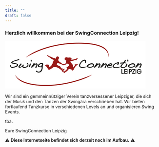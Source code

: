 ```yaml
---
title: ""
draft: false
---
```


### Herzlich willkommen bei der SwingConnection Leipzig! 

![SCL_logo](scl_logo.png)

Wir sind ein gemmeinnütziger Verein tanzversessener Leipziger, die sich der Musik und den Tänzen der Swingära verschrieben hat. Wir bieten fortlaufend Tanzkurse in verschiedenen Levels an und organisieren Swing Events.

tba.


Eure SwingConnection Leipzig


:warning: **Diese Internetseite befindet sich derzeit noch im Aufbau.** :warning:


